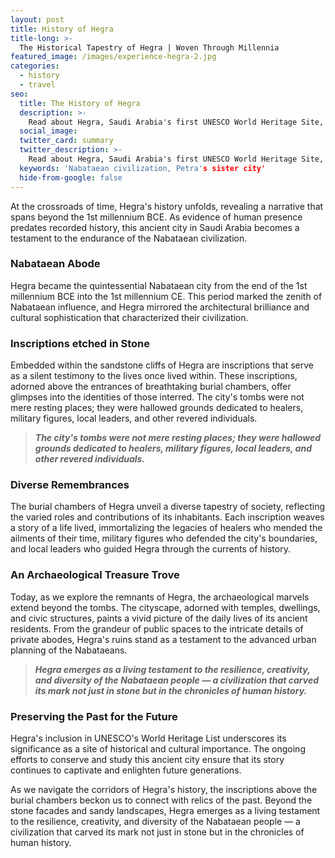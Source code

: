 ```yaml
---
layout: post
title: History of Hegra
title-long: >-
  The Historical Tapestry of Hegra | Woven Through Millennia
featured_image: /images/experience-hegra-2.jpg
categories:
  - history
  - travel
seo:
  title: The History of Hegra
  description: >-
    Read about Hegra, Saudi Arabia's first UNESCO World Heritage Site, and the ancient Nabataean civilization that once ruled the Arabian Peninsula and the famed Incense Road.
  social_image:
  twitter_card: summary
  twitter_description: >-
    Read about Hegra, Saudi Arabia's first UNESCO World Heritage Site, and the ancient Nabataean civilization that once ruled the Arabian Peninsula and the famed Incense Road.
  keywords: 'Nabataean civilization, Petra's sister city'
  hide-from-google: false  
---
```


At the crossroads of time, Hegra's history unfolds, revealing a narrative that spans beyond the 1st millennium BCE. As evidence of human presence predates recorded history, this ancient city in Saudi Arabia becomes a testament to the endurance of the Nabataean civilization.

### **Nabataean Abode**

Hegra became the quintessential Nabataean city from the end of the 1st millennium BCE into the 1st millennium CE. This period marked the zenith of Nabataean influence, and Hegra mirrored the architectural brilliance and cultural sophistication that characterized their civilization.

### **Inscriptions etched in Stone**

Embedded within the sandstone cliffs of Hegra are inscriptions that serve as a silent testimony to the lives once lived within. These inscriptions, adorned above the entrances of breathtaking burial chambers, offer glimpses into the identities of those interred. The city's tombs were not mere resting places; they were hallowed grounds dedicated to healers, military figures, local leaders, and other revered individuals.

> ***The city's tombs were not mere resting places; they were hallowed grounds dedicated to healers, military figures, local leaders, and other revered individuals.***

### **Diverse Remembrances**

The burial chambers of Hegra unveil a diverse tapestry of society, reflecting the varied roles and contributions of its inhabitants. Each inscription weaves a story of a life lived, immortalizing the legacies of healers who mended the ailments of their time, military figures who defended the city's boundaries, and local leaders who guided Hegra through the currents of history.

### **An Archaeological Treasure Trove**

Today, as we explore the remnants of Hegra, the archaeological marvels extend beyond the tombs. The cityscape, adorned with temples, dwellings, and civic structures, paints a vivid picture of the daily lives of its ancient residents. From the grandeur of public spaces to the intricate details of private abodes, Hegra's ruins stand as a testament to the advanced urban planning of the Nabataeans.

> ***Hegra emerges as a living testament to the resilience, creativity, and diversity of the Nabataean people — a civilization that carved its mark not just in stone but in the chronicles of human history.***

### **Preserving the Past for the Future**

Hegra's inclusion in UNESCO's World Heritage List underscores its significance as a site of historical and cultural importance. The ongoing efforts to conserve and study this ancient city ensure that its story continues to captivate and enlighten future generations.

As we navigate the corridors of Hegra's history, the inscriptions above the burial chambers beckon us to connect with relics of the past. Beyond the stone facades and sandy landscapes, Hegra emerges as a living testament to the resilience, creativity, and diversity of the Nabataean people — a civilization that carved its mark not just in stone but in the chronicles of human history.